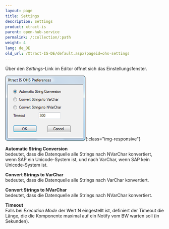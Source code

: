 ```yaml
---
layout: page
title: Settings
description: Settings
product: xtract-is
parent: open-hub-service
permalink: /:collection/:path
weight: 4
lang: de_DE
old_url: /Xtract-IS-DE/default.aspx?pageid=ohs-settings
---
```


Über den *Settings*-Link im Editor öffnet sich das Einstellungsfenster.

![OHS-Settings](/img/content/OHS-Settings.png){:class="img-responsive"}

**Automatic String Conversion**<br>
bedeutet, dass die Datenquelle alle Strings nach NVarChar konvertiert, wenn SAP ein Unicode-System ist, und nach VarChar, wenn SAP kein Unicode-System ist.

**Convert Strings to VarChar**<br>
bedeutet, dass die Datenquelle alle Strings nach VarChar konvertiert.

**Convert Strings to NVarChar**<br>
bedeutet, dass die Datenquelle alle Strings nach NVarChar konvertiert.

**Timeout**<br>
Falls bei *Execution Mode* der Wert N eingestellt ist, definiert der Timeout die Länge, die die Komponente maximal auf ein Notify vom BW warten soll (in Sekunden).
